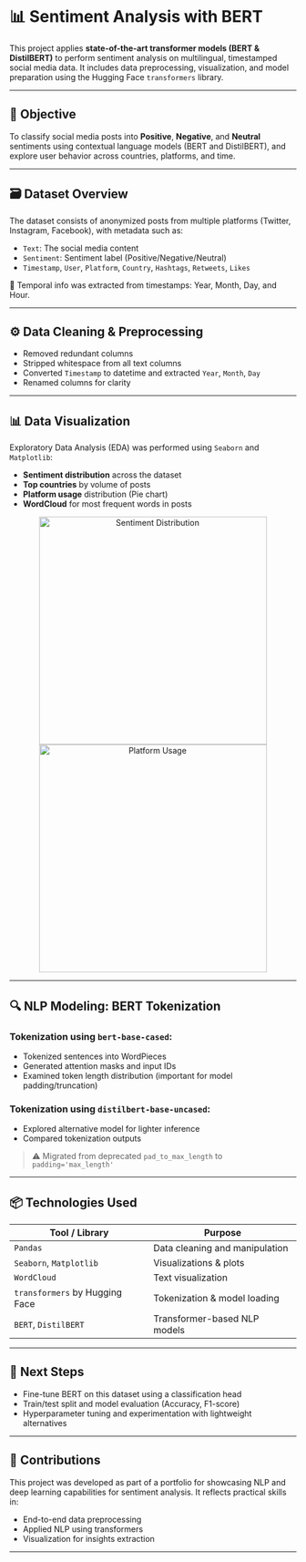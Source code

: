 # 📊 Sentiment Analysis with BERT

This project applies **state-of-the-art transformer models (BERT & DistilBERT)** to perform sentiment analysis on multilingual, timestamped social media data. It includes data preprocessing, visualization, and model preparation using the Hugging Face `transformers` library.

---

## 🧠 Objective

To classify social media posts into **Positive**, **Negative**, and **Neutral** sentiments using contextual language models (BERT and DistilBERT), and explore user behavior across countries, platforms, and time.

---

## 🗃️ Dataset Overview

The dataset consists of anonymized posts from multiple platforms (Twitter, Instagram, Facebook), with metadata such as:
- `Text`: The social media content
- `Sentiment`: Sentiment label (Positive/Negative/Neutral)
- `Timestamp`, `User`, `Platform`, `Country`, `Hashtags`, `Retweets`, `Likes`

📅 Temporal info was extracted from timestamps: Year, Month, Day, and Hour.

---

## ⚙️ Data Cleaning & Preprocessing

- Removed redundant columns 
- Stripped whitespace from all text columns
- Converted `Timestamp` to datetime and extracted `Year`, `Month`, `Day`
- Renamed columns for clarity

---

## 📊 Data Visualization

Exploratory Data Analysis (EDA) was performed using `Seaborn` and `Matplotlib`:

- **Sentiment distribution** across the dataset
- **Top countries** by volume of posts
- **Platform usage** distribution (Pie chart)
- **WordCloud** for most frequent words in posts

<div align="center">
  <img src="images/sentiment_distribution.png" alt="Sentiment Distribution" width="400"/>
  <img src="images/platform_pie.png" alt="Platform Usage" width="400"/>
</div>

---

## 🔍 NLP Modeling: BERT Tokenization

### Tokenization using `bert-base-cased`:
- Tokenized sentences into WordPieces
- Generated attention masks and input IDs
- Examined token length distribution (important for model padding/truncation)

### Tokenization using `distilbert-base-uncased`:
- Explored alternative model for lighter inference
- Compared tokenization outputs

> ⚠️ Migrated from deprecated `pad_to_max_length` to `padding='max_length'`

---

## 📦 Technologies Used

| Tool / Library    | Purpose                                |
|-------------------|----------------------------------------|
| `Pandas`          | Data cleaning and manipulation         |
| `Seaborn`, `Matplotlib` | Visualizations & plots          |
| `WordCloud`       | Text visualization                     |
| `transformers` by Hugging Face | Tokenization & model loading |
| `BERT`, `DistilBERT` | Transformer-based NLP models        |

---

## 🧩 Next Steps

- Fine-tune BERT on this dataset using a classification head
- Train/test split and model evaluation (Accuracy, F1-score)
- Hyperparameter tuning and experimentation with lightweight alternatives

---

## 🤝 Contributions

This project was developed as part of a portfolio for showcasing NLP and deep learning capabilities for sentiment analysis. It reflects practical skills in:
- End-to-end data preprocessing
- Applied NLP using transformers
- Visualization for insights extraction

---


